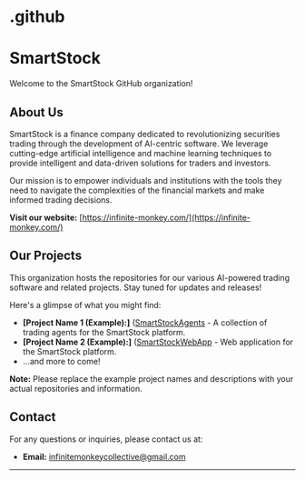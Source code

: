 # .github
# SmartStock

Welcome to the SmartStock GitHub organization!

## About Us

SmartStock is a finance company dedicated to revolutionizing securities trading through the development of AI-centric software. We leverage cutting-edge artificial intelligence and machine learning techniques to provide intelligent and data-driven solutions for traders and investors.

Our mission is to empower individuals and institutions with the tools they need to navigate the complexities of the financial markets and make informed trading decisions.

**Visit our website:** [https://infinite-monkey.com/](https://infinite-monkey.com/)

## Our Projects

This organization hosts the repositories for our various AI-powered trading software and related projects. Stay tuned for updates and releases!

Here's a glimpse of what you might find:

* **[Project Name 1 (Example):]** ([SmartStockAgents](https://github.com/InfiniteMonkeyCollective/SmartStockAgents) - A collection of trading agents for the SmartStock platform.
* **[Project Name 2 (Example):]** ([SmartStockWebApp](https://github.com/InfiniteMonkeyCollective/SmartStockWebApp) - Web application for the SmartStock platform.
* ...and more to come!

**Note:** Please replace the example project names and descriptions with your actual repositories and information.

## Contact

For any questions or inquiries, please contact us at:

* **Email:** [infinitemonkeycollective@gmail.com](mailto:infinitemonkeycollective@gmail.com)

---
